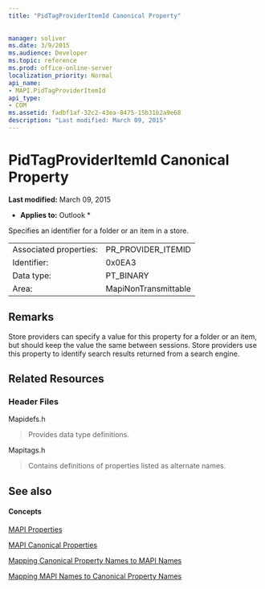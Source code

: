 ```yaml
---
title: "PidTagProviderItemId Canonical Property"
 
 
manager: soliver
ms.date: 3/9/2015
ms.audience: Developer
ms.topic: reference
ms.prod: office-online-server
localization_priority: Normal
api_name:
- MAPI.PidTagProviderItemId
api_type:
- COM
ms.assetid: fadbf1af-32c2-43ea-8475-15b31b2a9e68
description: "Last modified: March 09, 2015"
---
```


# PidTagProviderItemId Canonical Property

 **Last modified:** March 09, 2015 
  
 * **Applies to:** Outlook * 
  
Specifies an identifier for a folder or an item in a store.
  
|||
|:-----|:-----|
|Associated properties:  <br/> |PR_PROVIDER_ITEMID  <br/> |
|Identifier:  <br/> |0x0EA3  <br/> |
|Data type:  <br/> |PT_BINARY  <br/> |
|Area:  <br/> |MapiNonTransmittable  <br/> |
   
## Remarks

Store providers can specify a value for this property for a folder or an item, but should keep the value the same between sessions. Store providers use this property to identify search results returned from a search engine.
  
## Related Resources

### Header Files

Mapidefs.h
  
> Provides data type definitions.
    
Mapitags.h
  
> Contains definitions of properties listed as alternate names.
    
## See also

#### Concepts

[MAPI Properties](mapi-properties.md)
  
[MAPI Canonical Properties](mapi-canonical-properties.md)
  
[Mapping Canonical Property Names to MAPI Names](mapping-canonical-property-names-to-mapi-names.md)
  
[Mapping MAPI Names to Canonical Property Names](mapping-mapi-names-to-canonical-property-names.md)

